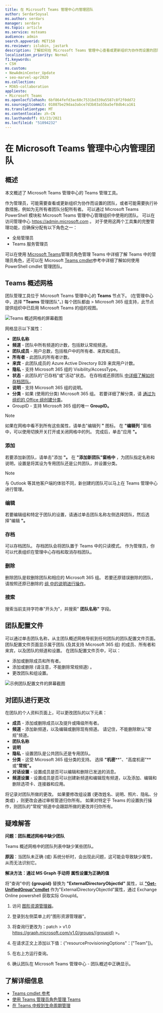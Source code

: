 ```yaml
---
title: 在 Microsoft Teams 管理中心内管理团队
author: SerdarSoysal
ms.author: serdars
manager: serdars
ms.topic: article
ms.service: msteams
audience: admin
search.appverid: MET150
ms.reviewer: islubin, jastark
description: 了解如何在 Microsoft Teams 管理中心查看或更新组织为协作而设置的团队。
localization_priority: Normal
f1.keywords:
- CSH
ms.custom:
- NewAdminCenter_Update
- seo-marvel-apr2020
ms.collection:
- M365-collaboration
appliesto:
- Microsoft Teams
ms.openlocfilehash: 6bf864fefd3ac60c7531bd339a5587c8f2f0dd72
ms.sourcegitcommit: 01087be29daa3abce7d3b03a55ba5ef8db4ca161
ms.translationtype: MT
ms.contentlocale: zh-CN
ms.lasthandoff: 03/23/2021
ms.locfileid: "51094232"
---
```

<a name="manage-teams-in-the-microsoft-teams-admin-center"></a>在 Microsoft Teams 管理中心内管理团队
==========================================

## <a name="overview"></a>概述

本文概述了 Microsoft Teams 管理中心的 Teams 管理工具。

作为管理员，可能需要查看或更新组织为协作而设置的团队，或者可能需要执行补救措施，例如为无所有者团队分配所有者。 可以通过 Microsoft Teams PowerShell 模块和 Microsoft Teams 管理中心管理组织中使用的团队。 可以在 访问管理中心 <a href="https://go.microsoft.com/fwlink/p/?linkid=2024339" target="_blank">https://admin.microsoft.com</a> 。 对于使用这两个工具集的完整管理功能，应确保分配有以下角色之一：

- 全局管理员
- Teams 服务管理员

可以在使用 [Microsoft Teams](using-admin-roles.md)管理员角色管理 Teams 中详细了解 Teams 中的管理员角色，还可以在 Microsoft [Teams cmdlet](/powershell/teams/?view=teams-ps)参考中详细了解如何使用 PowerShell cmdlet 管理团队。



## <a name="teams-overview-grid"></a>Teams 概述网格

团队管理工具位于 Microsoft Teams 管理中心的 **Teams** 节点下。  (在管理中心中，选择 **"Teams** 管理团队"。) 每个团队都由  >  Microsoft 365 组支持，此节点提供组织中已启用 Microsoft Teams 的组的视图。

![Teams 概述网格的屏幕截图](media/manage-teams-in-modern-portal-grid.png)  

网格显示以下属性：

- **团队名称**
- **频道** - 团队中所有频道的计数，包括默认常规频道。
- **团队成员** - 用户总数，包括租户中的所有者、来宾和成员。
- **所有者** - 此团队的所有者计数。
- **来宾** - 此团队成员的 Azure Active Directory B2B 来宾用户计数。
- **隐私** - 支持 Microsoft 365 组的 Visibility/AccessType。
- **状态** - 此团队的"已存档"或"活动"状态。 在存档或还原团队 [中详细了解如何存档团队](https://support.office.com/article/archive-or-restore-a-team-dc161cfd-b328-440f-974b-5da5bd98b5a7)。
- **说明** - 支持 Microsoft 365 组的说明。
- **分类** - 如果 (使用的分类) Microsoft 365 组。 若要详细了解分类，请 [通过为组织的 Office 组创建分类](/office365/enterprise/powershell/manage-office-365-groups-with-powershell#create-classifications-for-office-groups-in-your-organization)。
- GroupID - 支持 Microsoft 365 组的唯一 **GroupID。**

> [!NOTE]
> 如果在网格中看不到所有这些属性，请单击"编辑列 **"** 图标。 在 **"编辑列** "窗格中，可以使用切换开关打开或关闭网格中的列。 完成后，单击"应用 **"。**

### <a name="add"></a>添加

若要添加新团队，请单击"添加 **"。** 在 **"添加新团队"窗格中** ，为团队指定名称和说明，设置是将其设为专用团队还是公共团队，并设置分类。

> [!NOTE]
> 与 Outlook 等其他客户端的体验不同，新创建的团队可以马上在 Teams 管理中心进行管理。

### <a name="edit"></a>编辑

若要编辑组和特定于团队的设置，请通过单击团队名称左侧选择团队，然后选择"编辑 **"。**

### <a name="archive"></a>存档

可以存档团队。 存档团队会将团队置于 Teams 中的只读模式。 作为管理员，你可以代表组织在管理中心存档和取消存档团队。 

### <a name="delete"></a>删除

删除团队是软删除团队和相应的 Microsoft 365 组。 若要还原错误删除的团队，请按照还原已删除的 [组 中的说明进行操作](/microsoft-365/admin/create-groups/restore-deleted-group)。

### <a name="search"></a>搜索

搜索当前支持字符串"开头为"，并搜索" **团队名称"** 字段。

## <a name="team-profile"></a>团队配置文件

可以通过单击团队名称，从主团队概述网格导航到任何团队的团队配置文件页面。 团队配置文件页面显示属于团队 (及其支持 Microsoft 365 组) 的成员、所有者和来宾，以及团队的频道和设置。 在团队配置文件页中，可以：

- 添加或删除成员和所有者。
- 添加或删除 (请注意，不能删除常规频道) 。
- 更改团队和组设置。
 
![示例团队配置文件的屏幕截图](media/manage-teams-in-modern-portal-team-profile-page.png)

## <a name="making-changes-to-teams"></a>对团队进行更改

在团队的个人资料页面上，可以更改团队的以下元素：

- **成员** - 添加或删除成员以及提升或降级所有者。
- **频道** - 添加新频道，以及编辑或删除现有频道。 请记住，不能删除默认"常规"频道。
- **团队名称**
- **说明**
- **隐私** - 设置团队是公共团队还是专用团队。
- **分类** - 这受 Microsoft 365 组分类的支持。 选择 **"机密****"、"高度机密"** 或"**常规"。**
- **对话设置** - 设置成员是否可以编辑和删除已发送的消息。
- **频道设置** - 设置成员是否可以创建新频道和编辑现有频道，以及添加、编辑和删除选项卡、连接器和应用。

将记录对团队所做的更改。 如果要修改组设置 (更改姓名、说明、照片、隐私、分类或) ，则更改会通过审核管道归你所有。 如果对特定于 Teams 的设置执行操作，则团队的"常规"频道中会跟踪所做的更改并归你所有。

## <a name="troubleshooting"></a>疑难解答

**问题：团队概述网格中缺少团队**

Teams 概述网格中的团队列表中缺少某些团队。

**原因**：当团队未正确 (或) 系统分析时，会出现此问题，这可能会导致缺少属性，从而无法识别它。

**解决方法：通过 MS Graph 手动将 属性设置为正确的值**

将"查询"中的 **{groupid}** 替换为 **"ExternalDirectoryObjectId"** 属性，以 **["Get-UnifiedGroup"cmdlet](/powershell/module/exchange/users-and-groups/get-unifiedgroup?view=exchange-ps)** 作为"ExternalDirectoryObjectId"属性，通过 Exchange Online powershell 获取实际 GroupId。

1. 访问 [图形资源管理器](https://developer.microsoft.com/graph/graph-explorer)。

2. 登录到左侧菜单上的"图形资源管理器"。

3. 将查询行更改为：patch > v1.0 https://graph.microsoft.com/v1.0/groups/{groupid} >。

4. 在请求正文上添加以下值：{"resourceProvisioningOptions"：["Team"]}。

5. 在右上方运行查询。

6. 确认团队在 Microsoft Teams 管理中心 - 团队概述中正确显示。

## <a name="learn-more"></a>了解详细信息

- [Teams cmdlet 参考](/powershell/teams/?view=teams-ps)  
- [使用 Teams 管理员角色管理 Teams](using-admin-roles.md)
- [在 Teams 中规划生命周期管理](plan-teams-lifecycle.md)